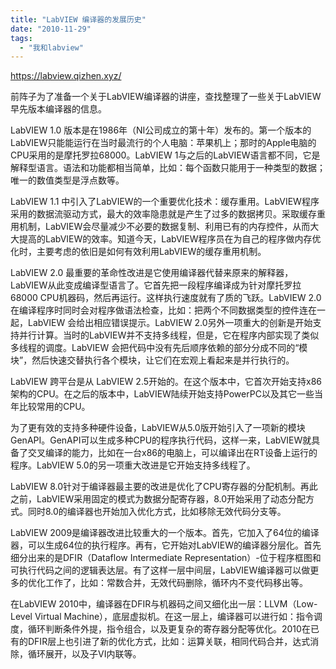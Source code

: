 ```yaml
---
title: "LabVIEW 编译器的发展历史"
date: "2010-11-29"
tags: 
  - "我和labview"
---
```


https://labview.qizhen.xyz/

前阵子为了准备一个关于LabVIEW编译器的讲座，查找整理了一些关于LabVIEW早先版本编译器的信息。

LabVIEW 1.0 版本是在1986年（NI公司成立的第十年）发布的。第一个版本的LabVIEW只能能运行在当时最流行的个人电脑：苹果机上；那时的Apple电脑的CPU采用的是摩托罗拉68000。LabVIEW 1与之后的LabVIEW语言都不同，它是解释型语言。语法和功能都相当简单，比如：每个函数只能用于一种类型的数据；唯一的数值类型是浮点数等。

LabVIEW 1.1 中引入了LabVIEW的一个重要优化技术：缓存重用。LabVIEW程序采用的数据流驱动方式，最大的效率隐患就是产生了过多的数据拷贝。采取缓存重用机制，LabVIEW会尽量减少不必要的数据复制、利用已有的内存控件，从而大大提高的LabVIEW的效率。知道今天，LabVIEW程序员在为自己的程序做内存优化时，主要考虑的依旧是如何有效利用LabVIEW的缓存重用机制。

LabVIEW 2.0 最重要的革命性改进是它使用编译器代替来原来的解释器，LabVIEW从此变成编译型语言了。它首先把一段程序编译成为针对摩托罗拉68000 CPU机器码，然后再运行。这样执行速度就有了质的飞跃。LabVIEW 2.0 在编译程序时同时会对程序做语法检查，比如：把两个不同数据类型的控件连在一起，LabVIEW 会给出相应错误提示。LabVIEW 2.0另外一项重大的创新是开始支持并行计算。当时的LabVIEW并不支持多线程，但是，它在程序内部实现了类似多线程的调度。LabVIEW 会把代码中没有先后顺序依赖的部分分成不同的“模块”，然后快速交替执行各个模块，让它们在宏观上看起来是并行执行的。

LabVIEW 跨平台是从 LabVIEW 2.5开始的。在这个版本中，它首次开始支持x86架构的CPU。在之后的版本中，LabVIEW陆续开始支持PowerPC以及其它一些当年比较常用的CPU。

为了更有效的支持多种硬件设备，LabVIEW从5.0版开始引入了一项新的模块GenAPI。GenAPI可以生成多种CPU的程序执行代码，这样一来，LabVIEW就具备了交叉编译的能力，比如在一台x86的电脑上，可以编译出在RT设备上运行的程序。LabVIEW 5.0的另一项重大改进是它开始支持多线程了。

LabVIEW 8.0针对于编译器最主要的改进是优化了CPU寄存器的分配机制。再此之前，LabVIEW采用固定的模式为数据分配寄存器，8.0开始采用了动态分配方式。同时8.0的编译器也开始加入优化方式，比如移除无效代码分支等。

LabVIEW 2009是编译器改进比较重大的一个版本。首先，它加入了64位的编译器，可以生成64位的执行程序。再有，它开始对LabVIEW的编译器分层化。首先细分出来的是DFIR（Dataflow Intermediate Representation）-位于程序框图和可执行代码之间的逻辑表达层。有了这样一层中间层，LabVIEW编译器可以做更多的优化工作了，比如：常数合并，无效代码删除，循环内不变代码移出等。

在LabVIEW 2010中，编译器在DFIR与机器码之间又细化出一层：LLVM（Low-Level Virtual Machine），底层虚拟机。在这一层上，编译器可以进行如：指令调度，循环判断条件外提，指令组合，以及更复杂的寄存器分配等优化。2010在已有的DFIR层上也引进了新的优化方式，比如：运算关联，相同代码合并，达式消除，循环展开，以及子VI内联等。
